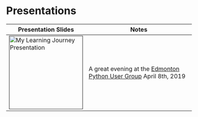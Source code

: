 # Presentations

Presentation Slides | Notes
------------------- | -----
<div><a href=""><img src="https://s3-us-west-2.amazonaws.com/schellenbergers3bucket/My+Learning+Journey.jpg" alt="My Learning Journey Presentation" width="200"></a></div> | A great evening at the [Edmonton Python User Group]("https://www.edmontonpy.com") April 8th, 2019

